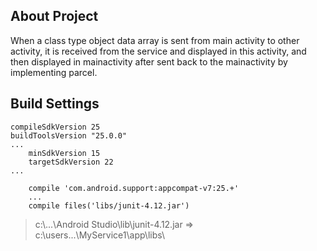 ## About Project

When a class type object data array is sent from main activity to other activity, 
it is received from the service and displayed in this activity, 
and then displayed in mainactivity after sent back to the mainactivity by implementing parcel.

## Build Settings
```
compileSdkVersion 25
buildToolsVersion "25.0.0"
...
    minSdkVersion 15
    targetSdkVersion 22
...  

    compile 'com.android.support:appcompat-v7:25.+'
    ...
    compile files('libs/junit-4.12.jar')
```
> c:\\...\Android Studio\lib\junit-4.12.jar => c:\users\...\MyService1\app\libs\


